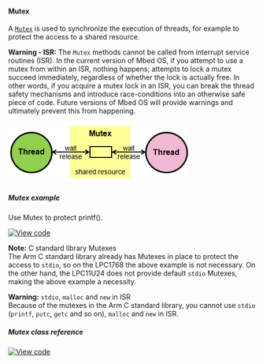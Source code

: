 #### Mutex

A [`Mutex`](https://docs.mbed.com/docs/mbed-os-api/en/mbed-os-5.5/api/classrtos_1_1Mutex.html) is used to synchronize the execution of threads, for example to protect the access to a shared resource.

<span class="warnings"> **Warning - ISR:** The `Mutex` methods cannot be called from interrupt service routines (ISR). In the current version of Mbed OS, if you attempt to use a mutex from within an ISR, nothing happens; attempts to lock a mutex succeed immediately, regardless of whether the lock is actually free. In other words, if you acquire a mutex lock in an ISR, you can break the thread safety mechanisms and introduce race-conditions into an otherwise safe piece of code. Future versions of Mbed OS will provide warnings and ultimately prevent this from happening. </span>

<span class="images">![](Images/Thread/Mutex.png)</span>

##### Mutex example

Use Mutex to protect printf().

[![View code](https://www.mbed.com/embed/?url=https://developer.mbed.org/teams/mbed_example/code/rtos_mutex/)](https://developer.mbed.org/teams/mbed_example/code/rtos_mutex/file/1ae0d86d2020/main.cpp)

<span class="notes">**Note:** C standard library Mutexes</br>The Arm C standard library already has Mutexes in place to protect the access to `stdio`, so on the LPC1768 the above example is not necessary. On the other hand, the LPC11U24 does not provide default `stdio` Mutexes, making the above example a necessity. </span>

<span class="warnings">**Warning:** `stdio`, `malloc` and `new` in ISR</br>Because of the mutexes in the Arm C standard library, you cannot use `stdio` (`printf`, `putc`, `getc` and so on), `malloc` and `new` in ISR. </span>

##### Mutex class reference

[![View code](https://www.mbed.com/embed/?type=library)](https://docs.mbed.com/docs/mbed-os-api/en/mbed-os-5.5/api/classrtos_1_1Mutex.html)
